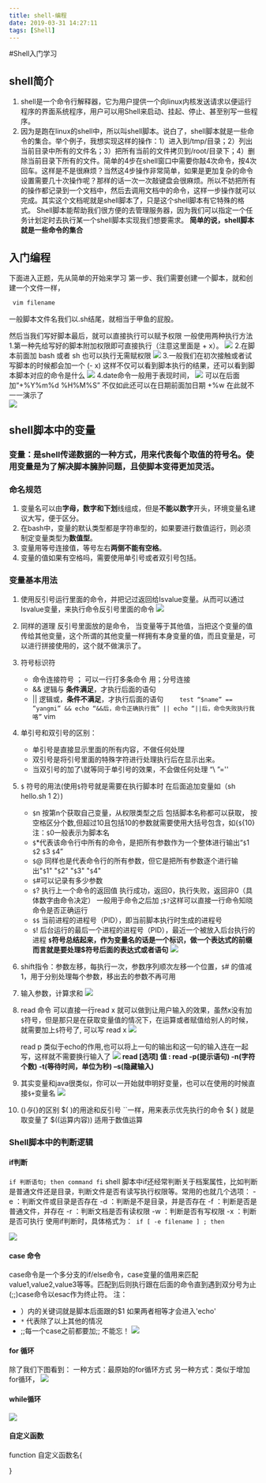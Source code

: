 ```yaml
---
title: shell-编程
date: 2019-03-31 14:27:11
tags: [Shell]
---
```

#Shell入门学习
## shell简介
  1. shell是一个命令行解释器，它为用户提供一个向linux内核发送请求以便运行程序的界面系统程序，用户可以用Shell来启动、挂起、停止、甚至别写一些程序。
  2. 因为是跑在linux的shell中，所以叫shell脚本。说白了，shell脚本就是一些命令的集合。举个例子，我想实现这样的操作：1）进入到/tmp/目录；2）列出当前目录中所有的文件名；3）把所有当前的文件拷贝到/root/目录下；4）删除当前目录下所有的文件。简单的4步在shell窗口中需要你敲4次命令，按4次回车。这样是不是很麻烦？当然这4步操作非常简单，如果是更加复杂的命令设置需要几十次操作呢？那样的话一次一次敲键盘会很麻烦。所以不妨把所有的操作都记录到一个文档中，然后去调用文档中的命令，这样一步操作就可以完成。其实这个文档呢就是shell脚本了，只是这个shell脚本有它特殊的格式。
Shell脚本能帮助我们很方便的去管理服务器，因为我们可以指定一个任务计划定时去执行某一个shell脚本实现我们想要需求。
  **简单的说，shell脚本就是一些命令的集合**
## 入门编程
   下面进入正题，先从简单的开始来学习
   第一步、我们需要创建一个脚本，就和创建一个文件一样，
  ``` bash
   vim filename
   ```
   一般脚本文件名我们以.sh结尾，就相当于甲鱼的屁股。
   
   然后当我们写好脚本最后，就可以直接执行可以赋予权限
   一般使用两种执行方法
   1.第一种先给写好的脚本附加权限即可直接执行（注意这里面是 + x）。
![](https://i.loli.net/2019/03/31/5ca0650c00641.png)
   2.在脚本前面加 bash 或者 sh 也可以执行无需赋权限 
   ![](https://i.loli.net/2019/03/31/5ca0653d87d7c.png)
   3.一般我们在初次接触或者试写脚本的时候都会加一个 (- x) 这样不仅可以看到脚本执行的结果，还可以看到脚本脚本对应的命令是什么
   ![](https://i.loli.net/2019/03/31/5ca065f88d551.png)
   4.date命令一般用于表现时间，
![](https://i.loli.net/2019/03/31/5ca0665cc3c9e.png)
    可以在后面加“+%Y%m%d %H%M%S” 不仅如此还可以在日期前面加日期 +%w  在此就不一一演示了  
    ![](https://i.loli.net/2019/03/31/5ca069ab5c764.png)

## shell脚本中的变量
### 变量：是shell传递数据的一种方式，用来代表每个取值的符号名。使用变量是为了解决脚本臃肿问题，且使脚本变得更加灵活。
### 命名规范
1. 变量名可以由**字母，数字和下划**线组成，但是**不能以数字**开头，环境变量名建议大写，便于区分。
2. 在bash中，变量的默认类型都是字符串型的，如果要进行数值运行，则必须制定变量类型为**数值型**。
3. 变量用等号连接值，等号左右**两侧不能有空格**。
4. 变量的值如果有空格吗，需要使用单引号或者双引号包括。

### 变量基本用法
1. 使用反引号运行里面的命令，并把记过返回给Isvalue变量。从而可以通过Isvalue变量，来执行命令反引号里面的命令
![](https://i.loli.net/2019/03/31/5ca06d48720fb.png)

2. 同样的道理 反引号里面放的是命令， 当变量等于其他值，当把这个变量的值传给其他变量，这个所谓的其他变量一样拥有本身变量的值，而且变量是，可以进行拼接使用的，这个就不做演示了。
3. 符号标识符
   - 命令连接符号  ；  可以一行打多条命令 用；分号连接
   - && 逻辑与 **条件满足**，才执行后面的语句 
   - || 逻辑或，**条件不满足**，才执行后面的语句 
``    test “$name” == ”yangmi” && echo “&&后，命令正确执行我” || echo “||后，命令失败执行我咯”``
vim
4. 单引号和双引号的区别：
   - 单引号是直接显示里面的所有内容，不做任何处理
   - 双引号是将引号里面的特殊字符进行处理执行后在显示出来。
   - 当双引号的加了\就等同于单引号的效果，不会做任何处理 “\ ”=''

5. `$` 符号的用法(使用`$`符号就是需要在执行脚本时 在后面追加变量如（sh hello.sh 1 2）)
   - `$`n 按第n个获取自己变量，从权限类型之后 包括脚本名称都可以获取， 按空格区分个数,但超过10且包括10的参数就需要使用大括号包含，如{`$`{10} 注：`$`0一般表示为脚本名
   - `$`*代表该命令行中所有的命令，是把所有参数作为一个整体进行输出“`$`1 `$`2 `$`3 `$`4”
   - `$`@ 同样也是代表命令行的所有参数，但它是把所有参数逐个进行输出"`$`1" "`$`2" "`$`3" "`$`4"
   - `$`#可以记录有多少参数
   - `$`? 执行上一个命令的返回值 执行成功，返回0，执行失败，返回非0（具体数字由命令决定） 一般用于命令之后加 ;`$?`这样可以直接一行命令知晓命令是否正确运行
   - `$$` 当前进程的进程号（PID），即当前脚本执行时生成的进程号 
   - `$`! 后台运行的最后一个进程的进程号（PID），最近一个被放入后台执行的进程
  **`$`符号总结起来，作为变量名的话是一个标识，做一个表达式的前缀而言就是要处理$符号后面的表达式或者语句**
     ![](https://i.loli.net/2019/03/31/5ca07563636e5.png)

5. shift指令：参数左移，每执行一次，参数序列顺次左移一个位置，`$`# 的值减1，用于分别处理每个参数，移出去的参数不再可用

6. 输入参数，计算求和
   ![](https://i.loli.net/2019/03/31/5ca07665e73d7.png)

7. read 命令 可以直接一行read x 就可以做到让用户输入的效果，虽然x没有加`$`符号，但是那只是在获取变量值的情况下，在运算或者赋值给别人的时候，就需要加上`$`符号了,   可以写 read x
   ![](https://i.loli.net/2019/03/31/5ca077e130f1b.png)

   read p 类似于echo的作用,也可以将上一句的输出和这一句的输入连在一起写，这样就不需要换行输入了
   ![](https://i.loli.net/2019/03/31/5ca078b2dd2e9.png)
**read [选项] 值 :
read -p(提示语句) -n(字符个数) -t(等待时间，单位为秒) –s(隐藏输入)**

8. 其实变量和java很类似，你可以一开始就申明好变量，也可以在使用的时候直接`$+`变量名
![](https://i.loli.net/2019/03/31/5ca07a9be12ab.png)

9. $()与${}的区别
    $( )的用途和反引号 ``一样，用来表示优先执行的命令 
    ${ } 就是取变量了 
    $((运算内容)) 适用于数值运算

### Shell脚本中的判断逻辑
#### if判断
``if 判断语句; then
command
fi``
shell 脚本中if还经常判断关于档案属性，比如判断是普通文件还是目录，判断文件是否有读写执行权限等。常用的也就几个选项：
-e ：判断文件或目录是否存在
-d ：判断是不是目录，并是否存在
-f ：判断是否是普通文件，并存在
-r ：判断文档是否有读权限
-w ：判断是否有写权限
-x ：判断是否可执行
使用if判断时，具体格式为：`` if [ -e filename ] ; then``

![](https://i.loli.net/2019/03/31/5ca08f0a8365e.png)
#### case 命令
case命令是一个多分支的if/else命令，case变量的值用来匹配value1,value2,value3等等。匹配到后则执行跟在后面的命令直到遇到双分号为止(;;)case命令以esac作为终止符。
注：
- ）内的关键词就是脚本后面跟的$1 如果两者相等才会进入'echo'
- `*`  代表除了以上其他的情况
- ;;每一个case之前都要加;; 不能忘！
![](https://i.loli.net/2019/03/31/5ca09397db14b.png)


#### for 循环
除了我们下图看到：
一种方式：最原始的for循环方式 
另一种方式：类似于增加for循环，
![](https://i.loli.net/2019/03/31/5ca0915879add.png)

#### while循环

![](https://i.loli.net/2019/03/31/5ca09996d43b1.png)

#### 自定义函数
function 自定义函数名{
  
}